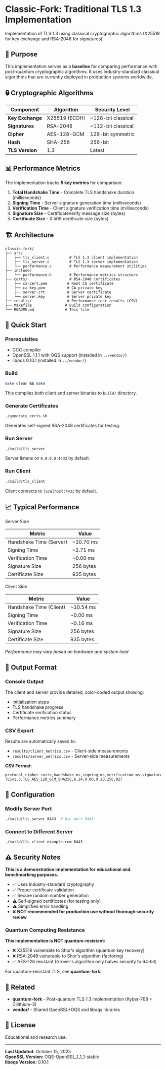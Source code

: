 # Classic-Fork: Traditional TLS 1.3 Implementation

Implementation of TLS 1.3 using classical cryptographic algorithms (X25519 for key exchange and RSA-2048 for signatures).

## 🎯 Purpose

This implementation serves as a **baseline** for comparing performance with post-quantum cryptographic algorithms. It uses industry-standard classical algorithms that are currently deployed in production systems worldwide.

## 🔒 Cryptographic Algorithms

| Component | Algorithm | Security Level |
|-----------|-----------|----------------|
| **Key Exchange** | X25519 (ECDH) | ~128-bit classical |
| **Signatures** | RSA-2048 | ~112-bit classical |
| **Cipher** | AES-128-GCM | 128-bit symmetric |
| **Hash** | SHA-256 | 256-bit |
| **TLS Version** | 1.3 | Latest |

## 📊 Performance Metrics

The implementation tracks **5 key metrics** for comparison:

1. **Total Handshake Time** - Complete TLS handshake duration (milliseconds)
2. **Signing Time** - Server signature generation time (milliseconds)
3. **Verification Time** - Client signature verification time (milliseconds)
4. **Signature Size** - CertificateVerify message size (bytes)
5. **Certificate Size** - X.509 certificate size (bytes)

## 🏗️ Architecture

```
classic-fork/
├── src/
│   ├── tls_client.c         # TLS 1.3 client implementation
│   ├── tls_server.c         # TLS 1.3 server implementation
│   └── performance.c        # Performance measurement utilities
├── include/
│   └── performance.h        # Performance metrics structure
├── certs/                   # RSA-2048 certificates
│   ├── ca-cert.pem         # Root CA certificate
│   ├── ca-key.pem          # CA private key
│   ├── server.crt          # Server certificate
│   └── server.key          # Server private key
├── results/                # Performance test results (CSV)
├── Makefile               # Build configuration
└── README.md              # This file
```

## 🚀 Quick Start

### Prerequisites

- GCC compiler
- OpenSSL 1.1.1 with OQS support (installed in `../vendor/`)
- liboqs 0.10.1 (installed in `../vendor/`)

### Build

```bash
make clean && make
```

This compiles both client and server binaries to `build/` directory.

### Generate Certificates

```bash
./generate_certs.sh
```

Generates self-signed RSA-2048 certificates for testing.

### Run Server

```bash
./build/tls_server
```

Server listens on `0.0.0.0:4433` by default.

### Run Client

```bash
./build/tls_client
```

Client connects to `localhost:4433` by default.

## 📈 Typical Performance

Server Side

| Metric | Value |
|--------|-------|
| Handshake Time (Server) | ~10.70 ms |
| Signing Time | ~2.71 ms |
| Verification Time | ~0.00 ms |
| Signature Size | 256 bytes |
| Certificate Size | 935 bytes |

Client Side

| Metric | Value |
|--------|-------|
| Handshake Time (Client) | ~10.54 ms |
| Signing Time | ~0.00 ms |
| Verification Time | ~0.16 ms |
| Signature Size | 256 bytes |
| Certificate Size | 935 bytes |

*Performance may vary based on hardware and system load*

## 📝 Output Format

### Console Output

The client and server provide detailed, color-coded output showing:
- Initialization steps
- TLS handshake progress
- Certificate verification status
- Performance metrics summary

### CSV Export

Results are automatically saved to:
- `results/client_metrics.csv` - Client-side measurements
- `results/server_metrics.csv` - Server-side measurements

**CSV Format:**
```csv
protocol,cipher_suite,handshake_ms,signing_ms,verification_ms,signature_bytes,certificate_bytes
TLSv1.3,TLS_AES_128_GCM_SHA256,6.24,0.00,0.20,256,927
```

## 🔧 Configuration

### Modify Server Port

```bash
./build/tls_server 8443  # Use port 8443
```

### Connect to Different Server

```bash
./build/tls_client example.com 8443
```

## ⚠️ Security Notes

**This is a demonstration implementation for educational and benchmarking purposes.**

- ✅ Uses industry-standard cryptography
- ✅ Proper certificate validation
- ✅ Secure random number generation
- ⚠️ Self-signed certificates (for testing only)
- ⚠️ Simplified error handling
- ❌ **NOT recommended for production use without thorough security review**

### Quantum Computing Resistance

**This implementation is NOT quantum-resistant:**
- ❌ X25519 vulnerable to Shor's algorithm (quantum key recovery)
- ❌ RSA-2048 vulnerable to Shor's algorithm (factoring)
- ✅ AES-128 resistant (Grover's algorithm only halves security to 64-bit)

For quantum-resistant TLS, see **quantum-fork**.

## 🔗 Related

- **quantum-fork** - Post-quantum TLS 1.3 implementation (Kyber-768 + Dilithium-3)
- **vendor/** - Shared OpenSSL+OQS and liboqs libraries

## 📄 License

Educational and research use.

---

**Last Updated:** October 15, 2025  
**OpenSSL Version:** OQS-OpenSSL_1_1_1-stable  
**liboqs Version:** 0.10.1